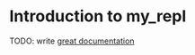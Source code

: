 # Introduction to my_repl

TODO: write [great documentation](http://jacobian.org/writing/what-to-write/)
